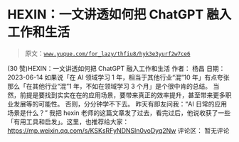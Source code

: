 # HEXIN：一文讲透如何把 ChatGPT 融入工作和生活

> 原文：[`www.yuque.com/for_lazy/thfiu8/hyk3e3yurf2w7ce6`](https://www.yuque.com/for_lazy/thfiu8/hyk3e3yurf2w7ce6)

<ne-h2 id="e45cd9aa" data-lake-id="e45cd9aa"><ne-heading-ext><ne-heading-anchor></ne-heading-anchor><ne-heading-fold></ne-heading-fold></ne-heading-ext><ne-heading-content><ne-text id="u96a0479b">(30 赞)HEXIN：一文讲透如何把 ChatGPT 融入工作和生活</ne-text></ne-heading-content></ne-h2> <ne-p id="u8c64449e" data-lake-id="u8c64449e"><ne-text id="u7872ce24">作者： 杨昌</ne-text></ne-p> <ne-p id="u6fb0ca7f" data-lake-id="u6fb0ca7f"><ne-text id="ua38474f7">日期：2023-06-14</ne-text></ne-p> <ne-p id="u4272e0de" data-lake-id="u4272e0de"><ne-text id="u68c479c4">如果说「在 AI 领域学习 1 年，相当于其他行业“混”10 年」有点夸张</ne-text></ne-p> <ne-p id="udb2c3106" data-lake-id="udb2c3106"><ne-text id="uffc0c264">那么「在其他行业“混”1 年，不如在领域学习 3 个月」是个很中肯的总结。</ne-text></ne-p> <ne-p id="u1dbff9c4" data-lake-id="u1dbff9c4"><ne-text id="u368ded9d">当然，前提是要找到实实在在的应用场景，要带来真正的效率提升，甚至带来更多职业发展等的可能性。</ne-text></ne-p> <ne-p id="u00bc9338" data-lake-id="u00bc9338"><ne-text id="u9541bf26">否则，分分钟学不下去。</ne-text></ne-p> <ne-p id="ua1294111" data-lake-id="ua1294111"><ne-text id="u94572c4e">昨天有即友问我：“AI 日常的应用场景是什么？”</ne-text></ne-p> <ne-p id="u561f2567" data-lake-id="u561f2567"><ne-text id="u7da9f218">我把 hexin 老师的这篇文章发了过去，看完过后，他说收获了一些「有用工具和启发」。这里，也推荐给大家：</ne-text></ne-p> <ne-p id="uffcdaaaa" data-lake-id="uffcdaaaa">[<ne-text id="u040155d2">https://mp.weixin.qq.com/s/KSKsRFyNDNSln0voDyq2Nw</ne-text>](https://mp.weixin.qq.com/s/KSKsRFyNDNSln0voDyq2Nw)</ne-p> <ne-hole id="u26f3fa3a" data-lake-id="u26f3fa3a"><ne-card data-card-name="hr" data-card-type="block" id="x7aOb" data-event-boundary="card"><ne-p id="ucf51148c" data-lake-id="ucf51148c"><ne-text id="u1bd5c7eb">评论区：</ne-text></ne-p> <ne-p id="ubfe1a148" data-lake-id="ubfe1a148"><ne-text id="ue10912f0">暂无评论</ne-text></ne-p></ne-card></ne-hole>